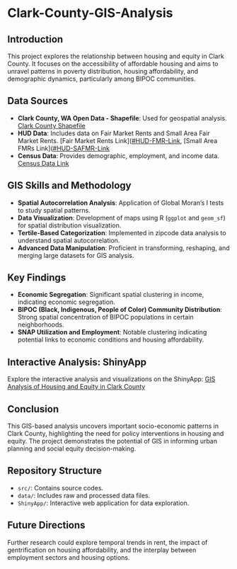 # Clark-County-GIS-Analysis
## Introduction
This project explores the relationship between housing and equity in Clark County. It focuses on the accessibility of affordable housing and aims to unravel patterns in poverty distribution, housing affordability, and demographic dynamics, particularly among BIPOC communities.

## Data Sources
- **Clark County, WA Open Data - Shapefile**: Used for geospatial analysis. [Clark County Shapefile]([#Clark-County-Shapefile-Link](https://hub-clarkcountywa.opendata.arcgis.com/pages/digital-gis-data-download))
- **HUD Data**: Includes data on Fair Market Rents and Small Area Fair Market Rents. [Fair Market Rents Link]([#HUD-FMR-Link](https://www.huduser.gov/portal/datasets/fmr.html#year2024), [Small Area FMRs Link]([#HUD-SAFMR-Link](https://www.huduser.gov/portal/datasets/fmr/smallarea/index.html#query_2024)
- **Census Data**: Provides demographic, employment, and income data. [Census Data Link](#Census-Data-Link)


## GIS Skills and Methodology
- **Spatial Autocorrelation Analysis**: Application of Global Moran’s I tests to study spatial patterns.
- **Data Visualization**: Development of maps using R (`ggplot` and `geom_sf`) for spatial distribution visualization.
- **Tertile-Based Categorization**: Implemented in zipcode data analysis to understand spatial autocorrelation.
- **Advanced Data Manipulation**: Proficient in transforming, reshaping, and merging large datasets for GIS analysis.

## Key Findings
- **Economic Segregation**: Significant spatial clustering in income, indicating economic segregation.
- **BIPOC (Black, Indigenous, People of Color) Community Distribution**: Strong spatial concentration of BIPOC populations in certain neighborhoods.
- **SNAP Utilization and Employment**: Notable clustering indicating potential links to economic conditions and housing affordability.

## Interactive Analysis: ShinyApp
Explore the interactive analysis and visualizations on the ShinyApp: [GIS Analysis of Housing and Equity in Clark County](https://3ipavr-laura.shinyapps.io/Clark-County-GIS-Analysis/)

## Conclusion
This GIS-based analysis uncovers important socio-economic patterns in Clark County, highlighting the need for policy interventions in housing and equity. The project demonstrates the potential of GIS in informing urban planning and social equity decision-making.

## Repository Structure
- `src/`: Contains source codes.
- `data/`: Includes raw and processed data files.
- `ShinyApp/`: Interactive web application for data exploration.

## Future Directions
Further research could explore temporal trends in rent, the impact of gentrification on housing affordability, and the interplay between employment sectors and housing options.
